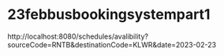 # 23febbusbookingsystempart1

http://localhost:8080/schedules/avalibility?sourceCode=RNTB&destinationCode=KLWR&date=2023-02-23
